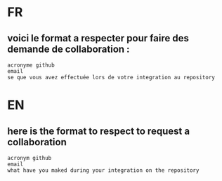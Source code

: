 # FR
## voici le format a respecter pour faire des demande de collaboration :
```
acronyme github
email
se que vous avez effectuée lors de votre integration au repository
```
# EN
## here is the format to respect to request a collaboration
```
acronym github
email
what have you maked during your integration on the repository
```